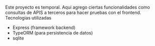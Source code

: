 Este proyecto es temporal.
Aqui agrego ciertas funcionalidades como consultas de APIS a terceros para hacer pruebas con el frontend.
Tecnologias utilizadas
- Express (framework backend)
- TypeORM (para persistencia de datos)
- sqlite